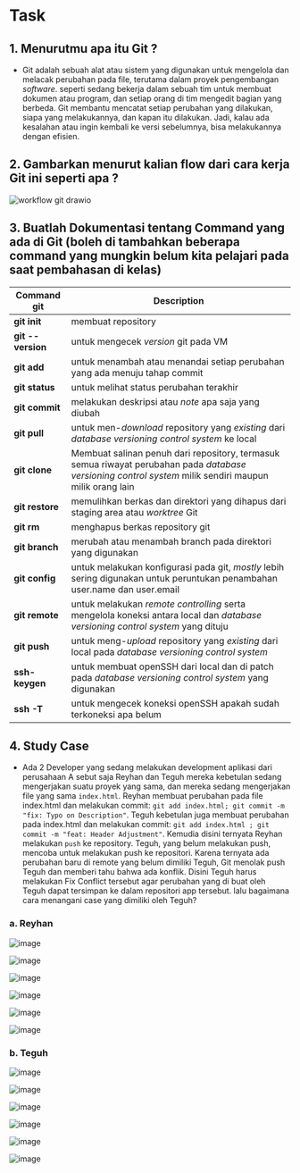 # Task
## 1. Menurutmu apa itu Git ? 
- Git adalah sebuah alat atau sistem yang digunakan untuk mengelola dan melacak perubahan pada file, terutama dalam proyek pengembangan _software_. seperti sedang bekerja dalam sebuah tim untuk membuat dokumen atau program, dan setiap orang di tim mengedit bagian yang berbeda. Git membantu mencatat setiap perubahan yang dilakukan, siapa yang melakukannya, dan kapan itu dilakukan. Jadi, kalau ada kesalahan atau ingin kembali ke versi sebelumnya, bisa melakukannya dengan efisien.

## 2. Gambarkan menurut kalian flow dari cara kerja Git ini seperti apa ?
![workflow git drawio](https://github.com/user-attachments/assets/d7719ec0-6ff4-45ac-bd3d-a1ccbca78f19)

## 3. Buatlah Dokumentasi tentang Command yang ada di Git (boleh di tambahkan beberapa command yang mungkin belum kita pelajari pada saat pembahasan di kelas)
| Command git        | Description        |
| -------------|-------------| 
| **git init** |membuat repository|
| **git --version** |untuk mengecek _version_ git pada VM|
| **git add** |untuk menambah atau menandai setiap perubahan yang ada menuju tahap commit|
| **git status** |untuk melihat status perubahan terakhir|
| **git commit** |melakukan deskripsi atau _note_ apa saja yang diubah| 
| **git pull** |untuk men-_download_ repository yang _existing_ dari _database versioning control system_ ke local|
| **git clone** | Membuat salinan penuh dari repository, termasuk semua riwayat perubahan pada _database versioning control system_ milik sendiri maupun milik orang lain|
| **git restore**| memulihkan berkas dan direktori yang dihapus dari staging area atau _worktree_ Git |
| **git rm**| menghapus berkas repository git|
| **git branch**| merubah atau menambah branch pada direktori yang digunakan|
| **git config**| untuk melakukan konfigurasi pada git, _mostly_ lebih sering digunakan untuk peruntukan penambahan user.name dan user.email|
| **git remote**| untuk melakukan _remote controlling_ serta mengelola koneksi antara local dan _database versioning control system_ yang dituju|
| **git push** |untuk meng-_upload_ repository yang _existing_ dari local pada _database versioning control system_|
| **ssh-keygen**| untuk membuat openSSH dari local dan di patch pada _database versioning control system_ yang digunakan|
| **ssh -T**| untuk mengecek koneksi openSSH apakah sudah terkoneksi apa belum|

## 4. Study Case
- Ada 2 Developer yang sedang melakukan development aplikasi dari perusahaan A sebut saja Reyhan dan Teguh mereka kebetulan sedang mengerjakan suatu proyek yang sama, dan mereka sedang mengerjakan file yang sama `index.html`. Reyhan membuat perubahan pada file index.html dan melakukan commit: `git add index.html;
git commit -m "fix: Typo on Description"`.  Teguh kebetulan juga membuat perubahan pada index.html dan melakukan commit: `git add index.html ; git commit -m "feat: Header Adjustment"`. Kemudia disini ternyata Reyhan melakukan `push` ke repository. Teguh, yang belum melakukan push, mencoba untuk melakukan push ke repositori. Karena ternyata ada perubahan baru di remote yang belum dimiliki Teguh, Git menolak push Teguh dan memberi tahu bahwa ada konflik. Disini Teguh harus melakukan Fix Conflict tersebut agar perubahan yang di buat oleh Teguh dapat tersimpan ke dalam repositori app tersebut. lalu bagaimana cara menangani case yang dimiliki oleh Teguh?

### a. Reyhan 
![image](https://github.com/user-attachments/assets/6e4fb298-b011-46db-a598-25bef68a8efc)

![image](https://github.com/user-attachments/assets/003b9337-e4f5-4dac-a52a-44116b14af40)

![image](https://github.com/user-attachments/assets/092b039c-e42f-4cc3-bb6f-c8f5ee6f9a71)

![image](https://github.com/user-attachments/assets/d3b3dc4d-d328-46e3-8386-7544d6b2d9a1)

![image](https://github.com/user-attachments/assets/a41209cc-f09e-4c22-9a55-b0a162952822)

![image](https://github.com/user-attachments/assets/20c79370-ff2f-46a4-9cfc-8c8087d8cd1e)

### b. Teguh
![image](https://github.com/user-attachments/assets/47cc1f55-17a0-4481-878c-1623cee0f2f3)

![image](https://github.com/user-attachments/assets/5db81aa0-2208-4e5b-9d5f-4d9a6599913e)

![image](https://github.com/user-attachments/assets/86931637-20b9-42a3-9e35-d2539678f527)

![image](https://github.com/user-attachments/assets/ec2eb30c-58e1-456e-b7e4-59e53d726c0e)

![image](https://github.com/user-attachments/assets/e7a543b1-e16b-4c02-946e-8cbd816a9935)

![image](https://github.com/user-attachments/assets/6c56ddd7-44e9-4f0d-b4cd-6e88f192dbb3)



